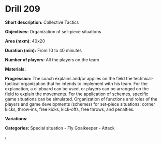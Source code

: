 # Drill 209

**Short description:**
Collective Tactics

**Objectives:**
Organization of set-piece situations

**Area (mxm):**
40x20

**Duration (min):**
From 10 to 40 minutes

**Number of players:**
All the players on the team

**Materials:**


**Progression:**
The coach explains and/or applies on the field the technical-tactical organization that he intends to implement with his team. For the explanation, a clipboard can be used, or players can be arranged on the field to explain the movements. For the application of schemes, specific game situations can be simulated. Organization of functions and roles of the players and game developments (schemes) for set-piece situations: corner kicks, throw-ins, free kicks, kick-offs, free throws, and penalties.

**Variations:**


**Categories:**
Special situation - Fly Goalkeeper - Attack

**:**


